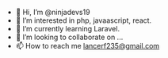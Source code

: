 - 👋 Hi, I’m @ninjadevs19
- 👀 I’m interested in php, javaascript, react.
- 🌱 I’m currently learning Laravel.
- 💞️ I’m looking to collaborate on ...
- 📫 How to reach me lancerf235@gmail.com

<!---
ninjadevs19/ninjadevs19 is a ✨ special ✨ repository because its `README.md` (this file) appears on your GitHub profile.
You can click the Preview link to take a look at your changes.
--->
